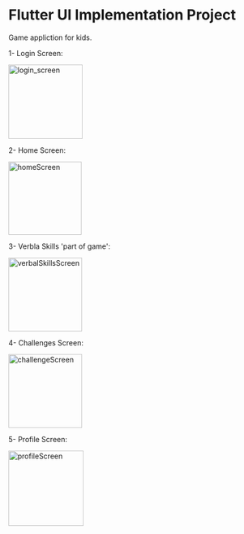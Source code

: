 # Flutter UI Implementation Project

Game appliction for kids.

1- Login Screen:

<img width="146" alt="login_screen" src="https://github.com/AlaaMYahya/Project-2/assets/129466098/76c9a262-5aa6-4345-9ff3-07bb4980ce38">

2- Home Screen:

<img width="144" alt="homeScreen" src="https://github.com/AlaaMYahya/Project-2/assets/129466098/1c1fa888-89df-4810-b12c-b6f718deafbd">

3- Verbla Skills 'part of game':


<img width="145" alt="verbalSkillsScreen" src="https://github.com/AlaaMYahya/Project-2/assets/129466098/5e70c8c0-937c-451a-9e4f-66c1a2c3cb61">


4- Challenges Screen:


<img width="145" alt="challengeScreen" src="https://github.com/AlaaMYahya/Project-2/assets/129466098/85e47ae5-0d55-444f-a430-b9681c271b80">

5- Profile Screen:


<img width="148" alt="profileScreen" src="https://github.com/AlaaMYahya/Project-2/assets/129466098/bbd05a74-727b-4ab8-9e41-d5ba9f5480ff">
